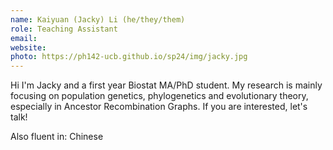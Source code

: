 ```yaml
---
name: Kaiyuan (Jacky) Li (he/they/them)
role: Teaching Assistant
email: 
website: 
photo: https://ph142-ucb.github.io/sp24/img/jacky.jpg
---
```


Hi I'm Jacky and a first year Biostat MA/PhD student. My research is mainly focusing on population genetics, phylogenetics and evolutionary theory, especially in Ancestor Recombination Graphs. If you are interested, let's talk!

Also fluent in: Chinese 